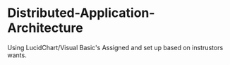 # Distributed-Application-Architecture
Using LucidChart/Visual Basic's
Assigned and set up based on instrustors wants.
